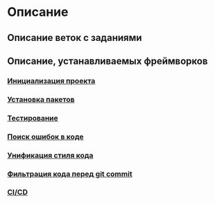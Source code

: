 # Описание

## Описание веток с заданиями

## Описание, устанавливаемых фреймворков
### [Инициализация проекта](docs/init.md)
### [Установка пакетов](docs/install.md)
### [Тестирование](docs/test.md)
### [Поиск ошибок в коде](docs/linter.md)
### [Унификация стиля кода](docs/prettier.md)
### [Фильтрация кода перед git commit](docs/stage.md)
### [CI/CD](docs/pipeline.md)